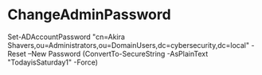# ChangeAdminPassword
Set-ADAccountPassword "cn=Akira Shavers,ou=Administrators,ou=DomainUsers,dc=cybersecurity,dc=local" -Reset –New Password (ConvertTo-SecureString -AsPlainText "TodayisSaturday1" -Force)

